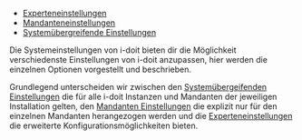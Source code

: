 *   [Experteneinstellungen](/display/de/Experteneinstellungen)
*   [Mandanteneinstellungen](/display/de/Mandanteneinstellungen)
*   [Systemübergreifende Einstellungen](/pages/viewpage.action?pageId=61014130)

Die Systemeinstellungen von i-doit bieten dir die Möglichkeit verschiedenste Einstellungen von i-doit anzupassen, hier werden die einzelnen Optionen vorgestellt und beschrieben.

Grundlegend unterscheiden wir zwischen den [Systemübergeifenden Einstellungen](/pages/viewpage.action?pageId=61014130) die für alle i-doit Instanzen und Mandanten der jeweiligen Installation gelten, den [Mandanten Einstellungen](/display/de/Mandanteneinstellungen) die explizit nur für den einzelnen Mandanten herangezogen werden und die [Experteneinstellungen](/display/de/Experteneinstellungen) die erweiterte Konfigurationsmöglichkeiten bieten.
